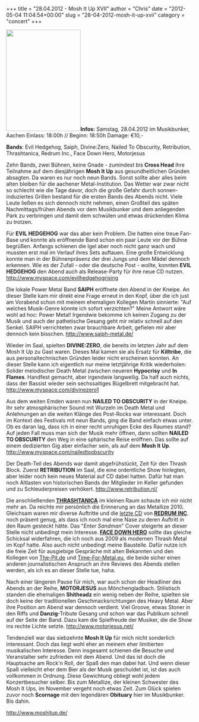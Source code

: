 +++
title = "28.04.2012 - Mosh It Up XVII"
author = "Chris"
date = "2012-05-04 11:04:54+00:00"
slug = "28-04-2012-mosh-it-up-xvii"
category = "concert"
+++

<img src="http://necroslaughter.de/wp-content/uploads/2012/05/2012-04-28-MIU-17.jpg" alt="" title="2012-04-28-MIU-17" width="200" height="272" class="alignnone size-full wp-image-8190 coverImg" />**Infos:**
Samstag, 28.04.2012 im Musikbunker, Aachen
Einlass: 18:00h // Beginn: 18:50h
Damage: €10,-

**Bands**: Evil Hedgehog, Saiph, Divine:Zero, Nailed To Obscurity, Retribution, Thrashtanica, Redrum Inc., Face Down Hero, Motorjesus

Zehn Bands, zwei Bühnen, keine Gnade - zumindest bis **Cross Head** ihre Teilnahme auf dem diesjährigen **Mosh It Up** aus gesundheitlichen Gründen absagten. Da waren es nur noch neun Bands. Sonst sollte aber alles beim alten bleiben für die aachener Metal-Institution. Das Wetter war zwar nicht so schlecht wie die Tage davor, doch die große Gefahr durch sonnen-induziertes Grillen bestand für die ersten Bands des Abends nicht. Viele Leute ließen es sich dennoch nicht nehmen, einen Großteil des späten Nachmittags/frühen Abends vor dem Musikbunker und dem anliegenden Park zu verbringen und damit dem schwülen und etwas drückenden Klima zu trotzen.

Für **EVIL HEDGEHOG** war das aber kein Problem. Die hatten eine treue Fan-Base und konnte als eröffnende Band schon ein paar Leute vor der Bühne begrüßen. Anfangs schienen die Igel aber noch nicht ganz wach und mussten erst mal im Verlauf ihres Sets auftauen. Eine große Entwicklung konnte man in der Bühnenpräsenz der drei Jungs und dem Mädel dennoch erkennen. Wie es der Zufall - oder die deutsche Post - wollte, konnten **EVIL HEDGEHOG** den Abend auch als Release-Party für ihre neue CD nutzen.
<a href="http://www.myspace.com/evilhedgehogrising">http://www.myspace.com/evilhedgehogrising</a>

Die lokale Power Metal Band **SAIPH** eröffnete den Abend in der Kneipe. An dieser Stelle kam mir direkt eine Frage erneut in den Kopf, über die ich just am Vorabend schon mit meinem ehemaligen Kollegen Martin sinnierte: "Auf welches Musik-Genre könnte ich sofort verzichten?" Meine Antwort wäre wohl ad hoc: Power Metal! Irgendwie bekomme ich keinen Zugang zu der Musik und auch der pathetische Gesang geht mir relativ schnell auf den Senkel. SAIPH verrichteten zwar brauchbare Arbeit, gefielen mir aber dennoch kein bisschen.
<a href="http://www.saiph-metal.de/">http://www.saiph-metal.de/</a>

Wieder im Saal, spielten **DIVINE:ZERO**, die bereits im letzten Jahr auf dem Mosh It Up zu Gast waren. Dieses Mal kamen sie als Ersatz für **Killtribe**, die aus personaltechnischen Gründen leider nicht erscheinen konnten. An dieser Stelle kann ich eigentlich nur meine letztjährige Kritik wiederholen: Solider melodischer Death Metal zwischen neueren **Hypocrisy** und **In Flames**. Handfest gemacht, aber irgendwie langweilig. Da half auch nichts, dass der Bassist wieder sein sechssaitiges Bügelbrett mitgebracht hat.
<a href="http://www.myspace.com/divinezero1">http://www.myspace.com/divinezero1</a>

Aus dem weiten Emden waren nun **NAILED TO OBSCURITY** in der Kneipe. Ihr sehr atmosphärischer Sound mit Wurzeln im Death Metal und Anlehnungen an die weiten Klänge des Post-Rocks war interessant. Doch im Kontext des Festivals mit neun Bands, ging die Band einfach etwas unter. Ob es daran lag, dass ich in einer recht unruhigen Ecke des Raumes stand? Auf jeden Fall muss man sich der Musik mehr öffnen, dann sollten **NAILED TO OBSCURITY** den Weg in eine sphärische Reise eröffnen. Das sollte auf einem dedizierten Gig aber einfacher sein, als auf dem **Mosh It Up**.
<a href="http://www.myspace.com/nailedtoobscurity">http://www.myspace.com/nailedtoobscurity</a>

Der Death-Teil des Abends war damit abgefrühstückt, Zeit für den Thrash Block. Zuerst **RETRIBUTION** im Saal, die eine ordentliche Show hinlegten, aber leider noch kein neues Material auf CD dabei hatten. Dafür hat man noch Altlasten von historischen Bands der Mitglieder im Keller gefunden und zu Schleuderpreisen verhökert.
<a href="http://www.retribution.nl/">http://www.retribution.nl/</a>

Die anschließenden <a href="http://www.myspace.com/thrashtanica">**THRASHTANICA**</a> im kleinen Raum schaute ich mir nicht mehr an. Da reichte mir persönlich die Erinnerung an das Metallize 2010. Gleichsam waren mir diverse Auftritte und die <a href="http://necroslaughter.de/2010/08/redrum-inc-heavy-division/" title="Redrum Inc. – Heavy Division">letzte CD</a> von <a href="http://www.redruminc.de/">**REDRUM INC**</a>. noch präsent genug, als dass ich noch mal eine Nase zu deren Auftritt in den Raum gesteckt hätte. Das "_Enter Sandman_" Cover steigerte an dieser Stelle nicht unbedingt mein Interesse. <a href="http://www.facedownhero.de/">**FACE DOWN HERO**</a> sollte das gleiche Schicksal widerfahren, die ich noch aus 2009 als modernen Thrash Metal im Kopf hatte. Also auch nicht unbedingt meine Baustelle. Dafür nutze ich die freie Zeit für ausgiebige Gespräche mit alten Bekannten und den Kollegen von <a href="http://the-pit.de">The-Pit.de</a> und <a href="http://www.time-for-metal.eu/">Time-For-Metal.eu</a>, die beide sicher einen anderen journalistischen Anspruch an ihre Reviews des Abends stellen werden, als ich es an dieser Stelle tue, haha.

Nach einer längeren Pause für mich, war auch schon der Headliner des Abends an der Reihe, **MOTORJESUS** aus Mönchengladbach. Stilistisch standen die ehemaligen **Shitheadz** ein wenig neben der Reihe, spielten sie doch keine der traditionellen Geschmacksrichtungen des Heavy Metal. Aber ihre Position am Abend war dennoch verdient. Viel Groove, etwas Stoner in den Riffs und **Danzig**-Tribute Gesang und schon war das Publikum schnell auf der Seite der Band. Dazu kam die Spielfreude der Musiker, die die Show ins rechte Lichte setzte.
<a href="http://www.motorjesus.net/">http://www.motorjesus.net/</a>

Tendenziell war das siebzehnte **Mosh It Up** für mich nicht sonderlich interessant. Doch das liegt wohl eher an meinem eher limitierten musikalischen Interesse. Denn insgesamt schienen die Besuche und Veranstalter sehr zufrieden mit dem Abend. Und das ist doch die Hauptsache am Rock'n Roll, der Spaß den man dabei hat. Und wenn dieser Spaß vielleicht eher dem Bier als der Musik geschuldet ist, ist das auch vollkommen in Ordnung. Diese Gewichtung obliegt wohl jedem Konzertbesucher selber. Bis zum Metallize, der kleinen Schwester des Mosh It Ups, im November vergeht noch etwas Zeit. Zum Glück spielen zuvor noch **Scornage** mit den legendären **Obituary** hier im Musikbunker. Bis dahin.

<a href="http://www.moshitup.de/">http://www.moshitup.de/</a>
